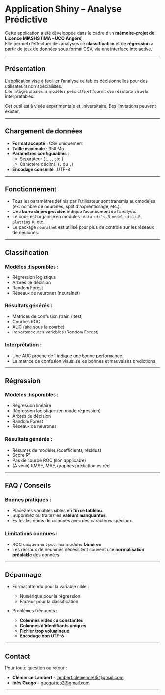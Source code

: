 # Application Shiny – Analyse Prédictive

Cette application a été développée dans le cadre d’un **mémoire-projet de Licence MIASHS (IMA – UCO Angers)**.  
Elle permet d’effectuer des analyses de **classification** et de **régression** à partir de jeux de données sous format CSV, via une interface interactive.

---

##  Présentation

L’application vise à faciliter l’analyse de tables décisionnelles pour des utilisateurs non spécialistes.  
Elle intègre plusieurs modèles prédictifs et fournit des résultats visuels interprétables.

Cet outil est à visée expérimentale et universitaire. Des limitations peuvent exister.

---

## Chargement de données

- **Format accepté** : CSV uniquement
- **Taille maximale** : 350 Mo
- **Paramètres configurables** :
  - Séparateur (`;`, `,`, etc.)
  - Caractère décimal (`.` ou `,`)
- **Encodage conseillé** : UTF-8

---

## Fonctionnement

- Tous les paramètres définis par l'utilisateur sont transmis aux modèles (ex. nombre de neurones, split d'apprentissage, etc.).
- Une **barre de progression** indique l’avancement de l’analyse.
- Le code est organisé en modules : `data_utils.R`, `model_utils.R`, `plotting.R`, etc.
- Le package `neuralnet` est utilisé pour plus de contrôle sur les réseaux de neurones.

---

## Classification

### Modèles disponibles :
- Régression logistique
- Arbres de décision
- Random Forest
- Réseaux de neurones (neuralnet)

### Résultats générés :
- Matrices de confusion (train / test)
- Courbes ROC
- AUC (aire sous la courbe)
- Importance des variables (Random Forest)

### Interprétation :
- Une AUC proche de 1 indique une bonne performance.
- La matrice de confusion visualise les bonnes et mauvaises prédictions.

---

## Régression

### Modèles disponibles :
- Régression linéaire
- Régression logistique (en mode régression)
- Arbres de décision
- Random Forest
- Réseaux de neurones

### Résultats générés :
- Résumés de modèles (coefficients, résidus)
- Score R²
- Pas de courbe ROC (non applicable)
- (À venir) RMSE, MAE, graphes prédiction vs réel

---

##  FAQ / Conseils

### Bonnes pratiques :
- Placez les variables cibles en **fin de tableau**.
- Supprimez ou traitez les **valeurs manquantes**.
- Évitez les noms de colonnes avec des caractères spéciaux.

### Limitations connues :
- ROC uniquement pour les modèles **binaires**
- Les réseaux de neurones nécessitent souvent une **normalisation préalable** des données

---

##  Dépannage

- Format attendu pour la variable cible :
  - Numérique pour la régression
  - Facteur pour la classification

- Problèmes fréquents :
  - **Colonnes vides ou constantes**
  - **Colonnes d’identifiants uniques**
  - **Fichier trop volumineux**
  - **Encodage non UTF-8**

---

## Contact

Pour toute question ou retour :

- **Clémence Lambert** – [lambert.clemence05@gmail.com](mailto:lambert.clemence05@gmail.com)  
- **Inès Guego** – [guegoines2@gmail.com](mailto:guegoines2@gmail.com)

---

